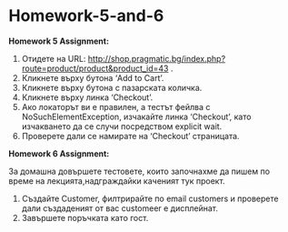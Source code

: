 # Homework-5-and-6

**Homework 5 Assignment:**

1. Отидете на URL: http://shop.pragmatic.bg/index.php?route=product/product&product_id=43 . 
2. Кликнете върху бутона ‘Add to Cart’.
3. Кликнете върху бутона с пазарската количка.
4. Кликнете върху линка ‘Checkout’.
5. Ако локаторът ви е правилен, а тестът фейлва с NoSuchElementException, изчакайте линка ‘Checkout’, като изчакването да се случи посредством explicit wait.
6. Проверете дали се намирате на ‘Checkout’ страницата.

**Homework 6 Assignment:**

За домашна довършете тестовете, които започнахме да пишем по време на лекцията,надграждайки каченият тук проект.
1. Създайте Customer, филтрирайте по email customers и проверете дали създаденият от вас customeer е дисплейнат.
2. Завършете поръчката като гост.